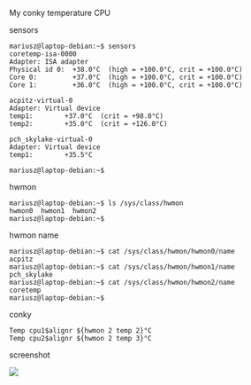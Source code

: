 My conky temperature CPU

sensors
```
mariusz@laptop-debian:~$ sensors
coretemp-isa-0000
Adapter: ISA adapter
Physical id 0:  +38.0°C  (high = +100.0°C, crit = +100.0°C)
Core 0:         +37.0°C  (high = +100.0°C, crit = +100.0°C)
Core 1:         +36.0°C  (high = +100.0°C, crit = +100.0°C)

acpitz-virtual-0
Adapter: Virtual device
temp1:        +37.0°C  (crit = +98.0°C)
temp2:        +35.0°C  (crit = +126.0°C)

pch_skylake-virtual-0
Adapter: Virtual device
temp1:        +35.5°C  

mariusz@laptop-debian:~$ 
```
hwmon
```
mariusz@laptop-debian:~$ ls /sys/class/hwmon
hwmon0  hwmon1  hwmon2
mariusz@laptop-debian:~$ 
```
hwmon name
```
mariusz@laptop-debian:~$ cat /sys/class/hwmon/hwmon0/name
acpitz
mariusz@laptop-debian:~$ cat /sys/class/hwmon/hwmon1/name
pch_skylake
mariusz@laptop-debian:~$ cat /sys/class/hwmon/hwmon2/name
coretemp
mariusz@laptop-debian:~$ 
```
conky
```
Temp cpu1$alignr ${hwmon 2 temp 2}°C
Temp cpu2$alignr ${hwmon 2 temp 3}°C
```
screenshot

<img src="https://skandyn-sh.github.io/img/conky-cpu-temp.png"/>



